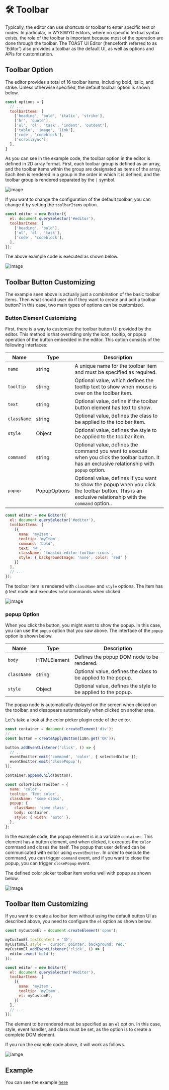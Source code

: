 # 🛠 Toolbar

Typically, the editor can use shortcuts or toolbar to enter specific text or nodes. In particular, in WYSIWYG editors, where no specific textual syntax exists, the role of the toolbar is important because most of the operation are done through the toolbar. The TOAST UI Editor (henceforth referred to as 'Editor') also provides a toolbar as the default UI, as well as options and APIs for customization.

## Toolbar Option
The editor provides a total of 16 toolbar items, including bold, italic, and strike. Unless otherwise specified, the default toolbar option is shown below.

```js
const options = {
  // ...
  toolbarItems: [
    ['heading', 'bold', 'italic', 'strike'],
    ['hr', 'quote'],
    ['ul', 'ol', 'task', 'indent', 'outdent'],
    ['table', 'image', 'link'],
    ['code', 'codeblock'],
    ['scrollSync'],
  ],
}
```

As you can see in the example code, the toolbar option in the editor is defined in 2D array format. First, each toolbar group is defined as an array, and the toolbar items within the group are designated as items of the array. Each item is rendered in a group in the order in which it is defined, and the toolbar group is rendered separated by the `|` symbol.

![image](https://user-images.githubusercontent.com/37766175/120914229-a137f780-c6d7-11eb-8112-b14a48f8374f.png)

If you want to change the configuration of the default toolbar, you can change it by setting the `toolbarItems` option.

```js
const editor = new Editor({
  el: document.querySelector('#editor'),
  toolbarItems: [
    ['heading', 'bold'],
    ['ul', 'ol', 'task'],
    ['code', 'codeblock'],
  ],
});
```

The above example code is executed as shown below.

![image](https://user-images.githubusercontent.com/37766175/120914344-a47fb300-c6d8-11eb-85cd-857047e8e220.png)

## Toolbar Button Customizing
The example seen above is actually just a combination of the basic toolbar items. Then what should user do if they  want to create and add a toolbar button? In this case, two main types of options can be customized.

### Button Element Customizing
First, there is a way to customize the toolbar button UI provided by the editor. This method is that overriding only the icon, tooltip, or popup operation of the button embedded in the editor. This option consists of the following interfaces:

| Name | Type | Description |
| --- | --- | --- |
| `name` | string | A unique name for the toolbar item and must be specified as required. | 
| `tooltip` | string | Optional value, which defines the tooltip text to show when mouse is over on the toolbar item. | 
| `text` | string | Optional value, define if the toolbar button element has text to show. | 
| `className` | string | Optional value, defines the class to be applied to the toolbar item. | 
| `style` | Object | Optional value, defines the style to be applied to the toolbar item. | 
| `command` | string | Optional value, defines the command you want to execute when you click the toolbar button. It has an exclusive relationship with `popup` option. | 
| `popup` | PopupOptions | Optional value, defines if you want to show the popup when you click the toolbar button. This is an exclusive relationship with the `command` option.. | 

```js
const editor = new Editor({
  el: document.querySelector('#editor'),
  toolbarItems: [
    [{
      name: 'myItem',
      tooltip: 'myItem',
      command: 'bold',
      text: '@',
      className: 'toastui-editor-toolbar-icons',
      style: { backgroundImage: 'none', color: 'red' }
    }]
  ],
  // ...
});
```

The toolbar item is rendered with `className` and `style` options. The item has `@` text node and executes `bold` commands when clicked.

![image](https://user-images.githubusercontent.com/37766175/120915118-ea3e7a80-c6dc-11eb-86cc-5229ed36c4e8.gif)

### popup Option
When you click the button, you might want to show the popup. In this case, you can use the `popup` option that you saw above. The interface of the `popup` option is shown below.

| Name | Type | Description |
| --- | --- | --- |
| `body` | HTMLElement | Defines the popup DOM node to be rendered. | 
| `className` | string | Optional value, defines the class to be applied to the popup. | 
| `style` | Object | Optional value, defines the style to be applied to the popup. | 

The popup node is automatically diplayed on the screen when clicked on the toolbar, and disappears automatically when clicked on another area.

Let's take a look at the color picker plugin code of the editor.

```js
const container = document.createElement('div');
// ...
const button = createApplyButton(i18n.get('OK'));

button.addEventListener('click', () => {
  // ...
  eventEmitter.emit('command', 'color', { selectedColor });
  eventEmitter.emit('closePopup');
});

container.appendChild(button);

const colorPickerToolber = {
  name: 'color',
  tooltip: 'Text color',
  className: 'some class',
  popup: {
    className: 'some class',
    body: container,
    style: { width: 'auto' },
  },
};
```

In the example code, the popup element is in a variable `container`. This element has a button element, and when clicked, it executes the `color` command and closes the itself. The popup that user defined can be communicated with editor using `eventEmitter`. In order to execute the command, you can trigger `command` event, and if you want to close the popup, you can trigger `closePopup` event.

The defined color picker toolbar item works well with popup as shown below.

![image](https://user-images.githubusercontent.com/37766175/120915630-b6b11f80-c6df-11eb-8094-b264ca9312a1.gif)


## Toolbar Item Customizing
If you want to create a toolbar item without using the default button UI as described above, you need to configure the `el` option as shown below.

```js
const myCustomEl = document.createElement('span');

myCustomEl.textContent = '😎';
myCustomEl.style = 'cursor: pointer; background: red;'
myCustomEl.addEventListener('click', () => {
  editor.exec('bold');
});

const editor = new Editor({
  el: document.querySelector('#editor'),
  toolbarItems: [
    [{
      name: 'myItem',
      tooltip: 'myItem',
      el: myCustomEl,
    }]
  ],
  // ...
});
```

The element to be rendered must be specified as an `el` option. In this case, style, event handler, and class must be set, as the option is to create a complete DOM element.

If you run the example code above, it will work as follows.

![iamge](https://user-images.githubusercontent.com/37766175/120915883-3e4b5e00-c6e1-11eb-8f44-95e6d31f41e7.gif)

## Example

You can see the example [here](https://nhn.github.io/tui.editor/latest/tutorial-example15-customizing-toolbar-buttons)